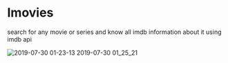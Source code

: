 # Imovies

search for any movie or series and know all imdb information about it using imdb api

![2019-07-30 01-23-13 2019-07-30 01_25_21](https://user-images.githubusercontent.com/46874509/62089356-ecc22480-b268-11e9-914b-cfdd89398bd0.gif)
